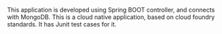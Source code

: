 This application is developed using Spring BOOT controller, and connects with MongoDB. This is a cloud native application, based on cloud foundry standards. It has Junit test cases for it.

